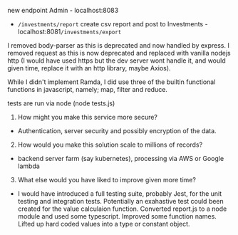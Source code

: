 


new endpoint
Admin - localhost:8083
- `/investments/report` create csv report and post to Investments - localhost:8081`/investments/export`

I removed body-parser as this is deprecated and now handled by express. I removed request as this is now deprecated and replaced with vanilla nodejs http (I would have used https but the dev server wont handle it, and would given time, replace it with an http library, maybe Axios).

While I didn't implement Ramda, I did use three of the builtin functional functions in javascript, namely; map, filter and reduce.

tests are run via node (node tests.js)

1. How might you make this service more secure?
- Authentication, server security and possibly encryption of the data.

2. How would you make this solution scale to millions of records?
- backend server farm (say kubernetes), processing via AWS or Google lambda

3. What else would you have liked to improve given more time?
- I would have introduced a full testing suite, probably Jest, for the unit testing and integration tests. Potentially an exahastive test could been created for the value calculaion function. Converted report.js to a node module and used some typescript. Improved some function names. Lifted up hard coded values into a type or constant object.
